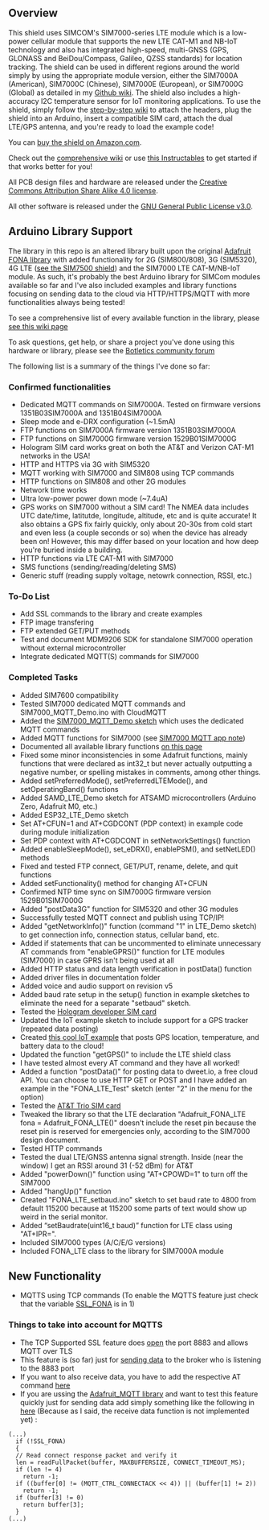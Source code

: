 ## Overview
This shield uses SIMCOM's SIM7000-series LTE module which is a low-power cellular module that supports the new LTE CAT-M1 and NB-IoT technology and also has integrated high-speed, multi-GNSS (GPS, GLONASS and BeiDou/Compass, Galileo, QZSS standards) for location tracking. The shield can be used in different regions around the world simply by using the appropriate module version, either the SIM7000A (American), SIM7000C (Chinese), SIM7000E (European), or SIM7000G (Global) as detailed in my [Github wiki](https://github.com/botletics/SIM7000-LTE-Shield/wiki/Board-Versions). The shield also includes a high-accuracy I2C temperature sensor for IoT monitoring applications. To use the shield, simply follow the [step-by-step wiki](https://github.com/botletics/SIM7000-LTE-Shield/wiki) to attach the headers, plug the shield into an Arduino, insert a compatible SIM card, attach the dual LTE/GPS antenna, and you're ready to load the example code!

You can [buy the shield on Amazon.com](http://a.co/d/eQ2l2TL).

Check out the [comprehensive wiki](https://github.com/botletics/LTE-Shield/wiki) or use [this Instructables](https://www.instructables.com/id/LTE-NB-IoT-Shield-for-Arduino/) to get started if that works better for you!

All PCB design files and hardware are released under the [Creative Commons Attribution Share Alike 4.0 license](https://choosealicense.com/licenses/cc-by-sa-4.0/).

All other software is released under the [GNU General Public License v3.0](https://choosealicense.com/licenses/gpl-3.0/).

## Arduino Library Support
The library in this repo is an altered library built upon the original [Adafruit FONA library](https://github.com/adafruit/Adafruit_FONA) with added functionality for 2G (SIM800/808), 3G (SIM5320), 4G LTE ([see the SIM7500 shield](https://github.com/botletics/SIM7500-LTE-Shield)) and the SIM7000 LTE CAT-M/NB-IoT module. As such, it's probably the best Arduino library for SIMCom modules available so far and I've also included examples and library functions focusing on sending data to the cloud via HTTP/HTTPS/MQTT with more functionalities always being tested!

To see a comprehensive list of every available function in the library, please [see this wiki page](https://github.com/botletics/SIM7000-LTE-Shield/wiki/Library-Functions)

To ask questions, get help, or share a project you've done using this hardware or library, please see the [Botletics community forum](https://community.botletics.com/)

The following list is a summary of the things I've done so far:

### Confirmed functionalities
- Dedicated MQTT commands on SIM7000A. Tested on firmware versions 1351B03SIM7000A and 1351B04SIM7000A
- Sleep mode and e-DRX configuration (~1.5mA)
- FTP functions on SIM7000A firmware version 1351B03SIM7000A
- FTP functions on SIM7000G firmware version 1529B01SIM7000G
- Hologram SIM card works great on both the AT&T and Verizon CAT-M1 networks in the USA!
- HTTP and HTTPS via 3G with SIM5320
- MQTT working with SIM7000 and SIM808 using TCP commands
- HTTP functions on SIM808 and other 2G modules
- Network time works
- Ultra low-power power down mode (~7.4uA)
- GPS works on SIM7000 without a SIM card! The NMEA data includes UTC date/time, latitutde, longitude, altitude, etc and is quite accurate! It also obtains a GPS fix fairly quickly, only about 20-30s from cold start and even less (a couple seconds or so) when the device has already been on! However, this may differ based on your location and how deep you're buried inside a building.
- HTTP functions via LTE CAT-M1 with SIM7000
- SMS functions (sending/reading/deleting SMS)
- Generic stuff (reading supply voltage, netowrk connection, RSSI, etc.)

### To-Do List
- Add SSL commands to the library and create examples
- FTP image transfering
- FTP extended GET/PUT methods
- Test and document MDM9206 SDK for standalone SIM7000 operation without external microcontroller
- Integrate dedicated MQTT(S) commands for SIM7000

### Completed Tasks
- Added SIM7600 compatibility
- Tested SIM7000 dedicated MQTT commands and SIM7000_MQTT_Demo.ino with CloudMQTT
- Added the [SIM7000_MQTT_Demo sketch](https://github.com/botletics/SIM7000-LTE-Shield/blob/master/Code/examples/SIM7000_MQTT_Demo/SIM7000_MQTT_Demo.ino) which uses the dedicated MQTT commands
- Added MQTT functions for SIM7000 (see [SIM7000 MQTT app note](https://github.com/botletics/SIM7000-LTE-Shield/blob/master/SIM7000%20Documentation/Technical%20Documents/SIM7000%20Series_MQTT_Application%20Note.pdf))
- Documented all available library functions [on this page](https://github.com/botletics/SIM7000-LTE-Shield/wiki/Library-Functions)
- Fixed some minor inconsistencies in some Adafruit functions, mainly functions that were declared as int32_t but never actually outputting a negative number, or spelling mistakes in comments, among other things.
- Added setPreferredMode(), setPreferredLTEMode(), and setOperatingBand() functions
- Added SAMD_LTE_Demo sketch for ATSAMD microcontrollers (Arduino Zero, Adafruit M0, etc.)
- Added ESP32_LTE_Demo sketch
- Set AT+CFUN=1 and AT+CGDCONT (PDP context) in example code during module initialization
- Set PDP context with AT+CGDCONT in setNetworkSettings() function
- Added enableSleepMode(), set_eDRX(), enablePSM(), and setNetLED() methods
- Fixed and tested FTP connect, GET/PUT, rename, delete, and quit functions
- Added setFunctionality() method for changing AT+CFUN
- Confirmed NTP time sync on SIM7000G firmware version 1529B01SIM7000G
- Added "postData3G" function for SIM5320 and other 3G modules
- Successfully tested MQTT connect and publish using TCP/IP!
- Added "getNetworkInfo()" function (command "1" in LTE_Demo sketch) to get connection info, connection status, cellular band, etc.
- Added if statements that can be uncommented to eliminate unnecessary AT commands from "enableGPRS()" function for LTE modules (SIM7000) in case GPRS isn't being used at all
- Added HTTP status and data length verification in postData() function
- Added driver files in documentation folder
- Added voice and audio support on revision v5
- Added baud rate setup in the setup() function in example sketches to eliminate the need for a separate "setbaud" sketch.
- Tested the [Hologram developer SIM card](https://hologram.io/devplan/)
- Updated the IoT example sketch to include support for a GPS tracker (repeated data posting)
- Created [this cool IoT example](https://github.com/botletics/NB-IoT-Shield/tree/master/Code/examples/IoT_Example) that posts GPS location, temperature, and battery data to the cloud!
- Updated the function "getGPS()" to include the LTE shield class
- I have tested almost every AT command and they have all worked!
- Added a function "postData()" for posting data to dweet.io, a free cloud API. You can choose to use HTTP GET or POST and I have added an example in the "FONA_LTE_Test" sketch (enter "2" in the menu for the option)
- Tested the [AT&T Trio SIM card](https://marketplace.att.com/products/trio-sim-trial)
- Tweaked the library so that the LTE declaration "Adafruit_FONA_LTE fona = Adafruit_FONA_LTE()" doesn't include the reset pin because the reset pin is reserved for emergencies only, according to the SIM7000 design document.
- Tested HTTP commands
- Tested the dual LTE/GNSS antenna signal strength. Inside (near the window) I get an RSSI around 31 (-52 dBm) for AT&T
- Added "powerDown()" function using "AT+CPOWD=1" to turn off the SIM7000
- Added "hangUp()" function
- Created "FONA_LTE_setbaud.ino" sketch to set baud rate to 4800 from default 115200 because at 115200 some parts of text would show up weird in the serial monitor.
-	Added “setBaudrate(uint16_t baud)” function for LTE class using "AT+IPR=<rate>". 
-	Included SIM7000 types (A/C/E/G versions)
-	Included FONA_LTE class to the library for SIM7000A module

## New Functionality
- MQTTS using TCP commands (To enable the MQTTS feature just check that the variable [SSL_FONA](https://github.com/ikstvn/SIM7000-LTE-Shield/blob/72a135b90defe17bd095f201511c032ae35d3995/Code/Adafruit_FONA.h#L83) is in 1)

### Things to take into account for MQTTS
- The TCP Supported SSL feature does [open](https://github.com/ikstvn/SIM7000-LTE-Shield/blob/5786e4a31ddeb5e2e476fda96eb3188cad45fd6b/Adafruit_FONA.cpp#L2515) the port 8883 and allows MQTT over TLS
- This feature is (so far) just for [sending data](https://github.com/ikstvn/SIM7000-LTE-Shield/blob/5786e4a31ddeb5e2e476fda96eb3188cad45fd6b/Adafruit_FONA.cpp#L2672) to the broker who is listening to the 8883 port
- If you want to also receive data, you have to add the respective AT command [here](https://github.com/ikstvn/SIM7000-LTE-Shield/blob/5786e4a31ddeb5e2e476fda96eb3188cad45fd6b/Adafruit_FONA.cpp#L2720)
- If you are ussing the [Adafruit_MQTT library](https://github.com/adafruit/Adafruit_MQTT_Library/blob/master/Adafruit_MQTT.cpp) and want to test this feature quickly just for sending data add simply something like the following in [here](https://github.com/adafruit/Adafruit_MQTT_Library/blob/3693eb880035e8304b21e179c23ff02c6594b53f/Adafruit_MQTT.cpp#L160) (Because as I said, the receive data function is not implemented yet) :
```
(...)
  if (!SSL_FONA)
  {
  // Read connect response packet and verify it
  len = readFullPacket(buffer, MAXBUFFERSIZE, CONNECT_TIMEOUT_MS);
  if (len != 4)
    return -1;
  if ((buffer[0] != (MQTT_CTRL_CONNECTACK << 4)) || (buffer[1] != 2))
    return -1;
  if (buffer[3] != 0)
    return buffer[3];
  } 
(...)
```

